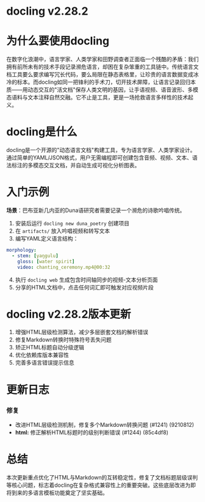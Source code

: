 # docling v2.28.2
# 为什么要使用docling  
在数字化浪潮中，语言学家、人类学家和田野调查者正面临一个残酷的矛盾：我们拥有前所未有的技术手段记录濒危语言，却困在复杂笨重的工具链中。传统语言文档工具要么要求编写冗长代码，要么局限在静态表格里，让珍贵的语言数据变成冰冷的标本。而docling如同一把锋利的手术刀，切开技术屏障，让语言记录回归本质——用动态交互的"活文档"保存人类文明的基因，让手语视频、语音波形、多模态语料与文本注释自然交融。它不止是工具，更是一场抢救语言多样性的技术起义。

# docling是什么  
docling是一个开源的"动态语言文档"构建工具，专为语言学家、人类学家设计。通过简单的YAML/JSON格式，用户无需编程即可创建包含音频、视频、文本、语法标注的多模态交互文档，并自动生成可视化分析图表。

# 入门示例  
**场景**：巴布亚新几内亚的Duna语研究者需要记录一个濒危的诗歌吟唱传统。  
1. 安装后运行 `docling new duna_poetry` 创建项目  
2. 在 `artifacts/` 放入吟唱视频和转写文本  
3. 编写YAML定义语言结构：  
```yaml
morphology:
  - stem: [yaŋgulu]
    gloss: [water spirit]
    video: chanting_ceremony.mp4@00:32
```  
4. 执行 `docling web` 生成包含时间轴同步的视频-文本分析页面  
5. 分享的HTML文档中，点击任何词汇即可触发对应视频片段  

# docling v2.28.2版本更新  
1. 增强HTML层级检测算法，减少多层嵌套文档的解析错误  
2. 修复Markdown转换时特殊符号丢失问题  
3. 矫正HTML标题自动分级逻辑  
4. 优化依赖库版本兼容性  
5. 完善多语言错误提示信息  

# 更新日志
### 修复  
- 改进HTML层级检测机制，修复多个Markdown转换问题 (#1241) (9210812)  
- **html:** 修正解析HTML标题时的级别判断错误 (#1244) (85c4df8)  

# 总结  
本次更新重点优化了HTML与Markdown的互转稳定性，修复了文档标题层级误判等核心问题，标志着docling在复杂格式兼容性上的重要突破。这些底层改进为即将到来的多语言模板功能奠定了坚实基础。